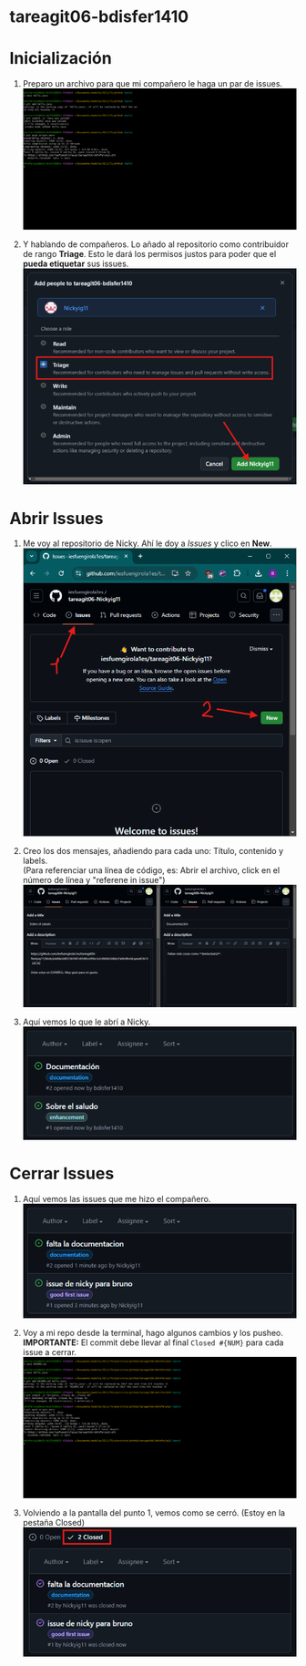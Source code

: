 # tareagit06-bdisfer1410

# Inicialización
1.  Preparo un archivo para que mi compañero le haga un par de issues. \
    ![Setup - 1](img/setup/1-setup-repo.png)

2.  Y hablando de compañeros. Lo añado al repositorio como contribuidor de rango **Triage**.
    Esto le dará los permisos justos para poder que el **pueda etiquetar** sus issues. \
    ![Setup - 2](img/setup/2-add-member.png)

# Abrir Issues
1.  Me voy al repositorio de Nicky. Ahí le doy a _Issues_ y clico en **New**. \
    ![Abrir Issue - 1](img/issue/open/1-start-issue.png)

2.  Creo los dos mensajes, añadiendo para cada uno: Título, contenido y labels. \
    (Para referenciar una línea de código, es: Abrir el archivo, click en el número de línea y "referene in issue") \
    ![Abrir Issue - 2](img/issue/open/2-create-issues.png)

3.  Aquí vemos lo que le abrí a Nicky. \
    ![Abrir Issue - 3](img/issue/open/3-showcase-issues.png)

# Cerrar Issues
1.  Aquí vemos las issues que me hizo el compañero. \
    ![Cerrar Issue - 1](img/issue/close/1-showcase-myrepo-issues.png)

2.  Voy a mi repo desde la terminal, hago algunos cambios y los pusheo. \
    **IMPORTANTE:** El commit debe llevar al final ``Closed #{NUM}`` para cada issue a cerrar. \
    ![Cerrar Issue - 2](img/issue/close/2-commit.png)

3.  Volviendo a la pantalla del punto 1, vemos como se cerró. (Estoy en la pestaña Closed) \
    ![Cerrar Issue - 3](img/issue/close/3-showcase-closed.png)
